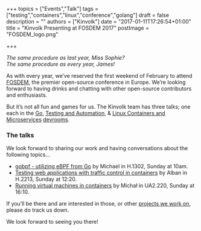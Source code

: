 +++
topics = ["Events","Talk"]
tags = ["testing","containers","linux","conference","golang"]
draft = false
description = ""
authors = ["Kinvolk"]
date = "2017-01-11T17:26:54+01:00"
title = "Kinvolk Presenting at FOSDEM 2017"
postImage =  "FOSDEM_logo.png"

+++

_The same procedure as last year, Miss Sophie?_  
_The same procedure as every year, James!_

As with every year, we’ve reserved the first weekend of February to attend [FOSDEM](https://fosdem.org/2017/), the premier open-source conference in Europe. We’re looking forward to having drinks and chatting with other open-source contributors and enthusiasts.

But it’s not all fun and games for us. The Kinvolk team has three talks; one each in the [Go](https://fosdem.org/2017/schedule/track/go/), [Testing and Automation](https://fosdem.org/2017/schedule/track/testing_and_automation/), & [Linux Containers and Microservices](https://fosdem.org/2017/schedule/track/linux_containers_and_microservices/) [devrooms](https://fosdem.org/2017/schedule/tracks/).

### The talks

We look forward to sharing our work and having conversations about the following topics…

* [gobpf - utilizing eBPF from Go](https://fosdem.org/2017/schedule/event/go_bpf/) by Michael in H.1302, Sunday at 10am.
* [Testing web applications with traffic control in containers](https://fosdem.org/2017/schedule/event/testing_webapps_with_traffic_control/) by Alban in H.2213, Sunday at 12:20.
* [Running virtual machines in containers](https://fosdem.org/2017/schedule/event/virtcontainers/) by Michał in UA2.220, Sunday at 16:10.

If you’ll be there and are interested in those, or other [projects we work on](https://github.com/kinvolk), please do track us down.

We look forward to seeing you there!
